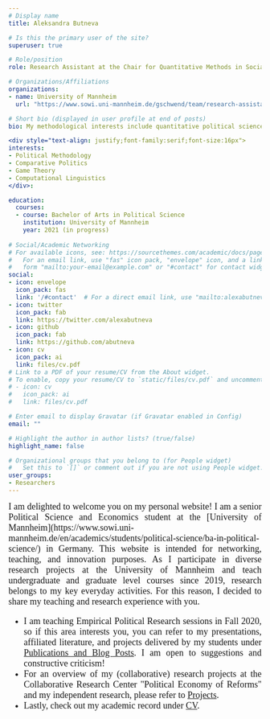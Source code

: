 ```yaml
---
# Display name
title: Aleksandra Butneva

# Is this the primary user of the site?
superuser: true

# Role/position
role: Research Assistant at the Chair for Quantitative Methods in Social Sciences  

# Organizations/Affiliations
organizations:
- name: University of Mannheim
  url: "https://www.sowi.uni-mannheim.de/gschwend/team/research-assistants/"

# Short bio (displayed in user profile at end of posts)
bio: My methodological interests include quantitative political science, machine learning, and large-scale quantitative text analysis.

<div style="text-align: justify;font-family:serif;font-size:16px"> 
interests:
- Political Methodology
- Comparative Politics 
- Game Theory
- Computational Linguistics
</div>:

education:
  courses:
  - course: Bachelor of Arts in Political Science 
    institution: University of Mannheim
    year: 2021 (in progress)
  
# Social/Academic Networking
# For available icons, see: https://sourcethemes.com/academic/docs/page-builder/#icons
#   For an email link, use "fas" icon pack, "envelope" icon, and a link in the
#   form "mailto:your-email@example.com" or "#contact" for contact widget.
social:
- icon: envelope
  icon_pack: fas
  link: '/#contact'  # For a direct email link, use "mailto:alexabutneva@mail.ru".
- icon: twitter
  icon_pack: fab
  link: https://twitter.com/alexabutneva
- icon: github
  icon_pack: fab
  link: https://github.com/abutneva
- icon: cv
  icon_pack: ai
  link: files/cv.pdf
# Link to a PDF of your resume/CV from the About widget.
# To enable, copy your resume/CV to `static/files/cv.pdf` and uncomment the lines below.
# - icon: cv
#   icon_pack: ai
#   link: files/cv.pdf

# Enter email to display Gravatar (if Gravatar enabled in Config)
email: ""

# Highlight the author in author lists? (true/false)
highlight_name: false

# Organizational groups that you belong to (for People widget)
#   Set this to `[]` or comment out if you are not using People widget.
user_groups:
- Researchers
---
```

<div style="text-align: justify;font-family:serif;font-size:18px;"> 
I am delighted to welcome you on my personal website! I am a senior Political Science and Economics student at the [University of Mannheim](https://www.sowi.uni-mannheim.de/en/academics/students/political-science/ba-in-political-science/) in Germany. This website is intended for networking, teaching, and innovation purposes. As I participate in diverse research projects at the University of Mannheim and teach undergraduate and graduate level courses since 2019, research belongs to my key everyday activities. For this reason, I decided to share my teaching and research experience with you.

- I am teaching Empirical Political Research sessions in Fall 2020, so if this area interests you, you can refer to my presentations, affiliated literature, and projects delivered by my students under [Publications and Blog Posts](https://aleksandra-butneva.netlify.app/#featured). I am open to suggestions and constructive criticism!
- For an overview of my (collaborative) research projects at the Collaborative Research Center "Political Economy of Reforms" and my independent research, please refer to [Projects](https://aleksandra-butneva.netlify.app/#projects).
- Lastly, check out my academic record under [CV](https://aleksandra-butneva.netlify.app/files/cv.pdf).

</div>

